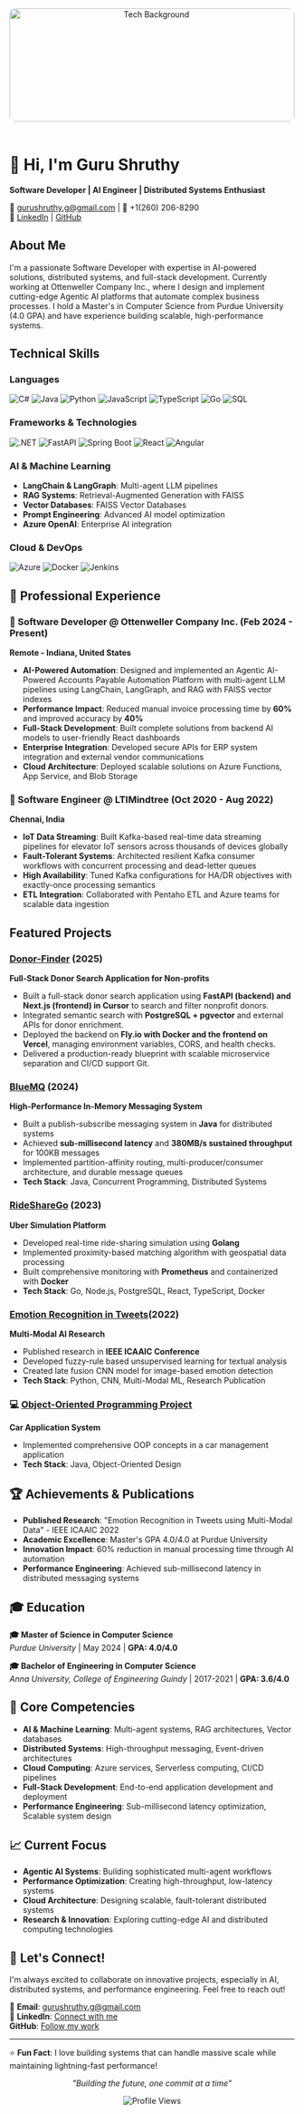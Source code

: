 <div align="center">
  <img src="https://images.unsplash.com/photo-1451187580459-43490279c0fa?ixlib=rb-4.0.3&ixid=M3wxMjA3fDB8MHxwaG90by1wYWdlfHx8fGVufDB8fHx8fA%3D%3D&auto=format&fit=crop&w=2072&q=80" alt="Tech Background" width="100%" height="200" style="object-fit: cover; border-radius: 10px; margin-bottom: 20px;">
</div>

# 👋 Hi, I'm Guru Shruthy

**Software Developer | AI Engineer | Distributed Systems Enthusiast**

📧 gurushruthy.g@gmail.com | 📱 +1(260) 206-8290  
🔗 [LinkedIn](https://www.linkedin.com/in/guru-shruthy-guru-moorthy-22362b1b4/) | [GitHub](https://github.com/gurushruthy)

## About Me

I'm a passionate Software Developer with expertise in AI-powered solutions, distributed systems, and full-stack development. Currently working at Ottenweller Company Inc., where I design and implement cutting-edge Agentic AI platforms that automate complex business processes. I hold a Master's in Computer Science from Purdue University (4.0 GPA) and have experience building scalable, high-performance systems.

## Technical Skills

### Languages
![C#](https://img.shields.io/badge/C%23-239120?style=flat-square&logo=c-sharp&logoColor=white)
![Java](https://img.shields.io/badge/Java-ED8B00?style=flat-square&logo=openjdk&logoColor=white)
![Python](https://img.shields.io/badge/Python-3776AB?style=flat-square&logo=python&logoColor=white)
![JavaScript](https://img.shields.io/badge/JavaScript-F7DF1E?style=flat-square&logo=javascript&logoColor=black)
![TypeScript](https://img.shields.io/badge/TypeScript-007ACC?style=flat-square&logo=typescript&logoColor=white)
![Go](https://img.shields.io/badge/Go-00ADD8?style=flat-square&logo=go&logoColor=white)
![SQL](https://img.shields.io/badge/SQL-336791?style=flat-square&logo=postgresql&logoColor=white)

### Frameworks & Technologies
![.NET](https://img.shields.io/badge/.NET-5C2D91?style=flat-square&logo=.net&logoColor=white)
![FastAPI](https://img.shields.io/badge/FastAPI-005571?style=flat-square&logo=fastapi)
![Spring Boot](https://img.shields.io/badge/Spring_Boot-6DB33F?style=flat-square&logo=spring-boot&logoColor=white)
![React](https://img.shields.io/badge/React-20232A?style=flat-square&logo=react&logoColor=61DAFB)
![Angular](https://img.shields.io/badge/Angular-DD0031?style=flat-square&logo=angular&logoColor=white)

### AI & Machine Learning
- **LangChain & LangGraph**: Multi-agent LLM pipelines
- **RAG Systems**: Retrieval-Augmented Generation with FAISS
- **Vector Databases**: FAISS Vector Databases
- **Prompt Engineering**: Advanced AI model optimization
- **Azure OpenAI**: Enterprise AI integration

### Cloud & DevOps
![Azure](https://img.shields.io/badge/Azure-0089D0?style=flat-square&logo=microsoft-azure&logoColor=white)
![Docker](https://img.shields.io/badge/Docker-2496ED?style=flat-square&logo=docker&logoColor=white)
![Jenkins](https://img.shields.io/badge/Jenkins-D24939?style=flat-square&logo=jenkins&logoColor=white)

## 💼 Professional Experience

### 🔹 Software Developer @ Ottenweller Company Inc. (Feb 2024 - Present)
**Remote - Indiana, United States**

- **AI-Powered Automation**: Designed and implemented an Agentic AI-Powered Accounts Payable Automation Platform with multi-agent LLM pipelines using LangChain, LangGraph, and RAG with FAISS vector indexes
- **Performance Impact**: Reduced manual invoice processing time by **60%** and improved accuracy by **40%**
- **Full-Stack Development**: Built complete solutions from backend AI models to user-friendly React dashboards
- **Enterprise Integration**: Developed secure APIs for ERP system integration and external vendor communications
- **Cloud Architecture**: Deployed scalable solutions on Azure Functions, App Service, and Blob Storage

### 🔹 Software Engineer @ LTIMindtree (Oct 2020 - Aug 2022)
**Chennai, India**

- **IoT Data Streaming**: Built Kafka-based real-time data streaming pipelines for elevator IoT sensors across thousands of devices globally
- **Fault-Tolerant Systems**: Architected resilient Kafka consumer workflows with concurrent processing and dead-letter queues
- **High Availability**: Tuned Kafka configurations for HA/DR objectives with exactly-once processing semantics
- **ETL Integration**: Collaborated with Pentaho ETL and Azure teams for scalable data ingestion

## Featured Projects
### [Donor-Finder]([https://donor-finder-13de.vercel.app/]) (2025)
**Full-Stack Donor Search Application for Non-profits**
- Built a full-stack donor search application using **FastAPI (backend) and Next.js (frontend) in Cursor** to search and filter nonprofit donors.
- Integrated semantic search with **PostgreSQL + pgvector** and external APIs for donor enrichment.
- Deployed the backend on **Fly.io with Docker and the frontend on Vercel**, managing environment variables, CORS, and health checks.
- Delivered a production-ready blueprint with scalable microservice separation and CI/CD support Git.

### [BlueMQ](https://github.com/gurushruthy/BlueMQ) (2024)
**High-Performance In-Memory Messaging System**
- Built a publish-subscribe messaging system in **Java** for distributed systems
- Achieved **sub-millisecond latency** and **380MB/s sustained throughput** for 100KB messages
- Implemented partition-affinity routing, multi-producer/consumer architecture, and durable message queues
- **Tech Stack**: Java, Concurrent Programming, Distributed Systems

### [RideShareGo](https://github.com/gurushruthy/RideShareGo) (2023)
**Uber Simulation Platform**
- Developed real-time ride-sharing simulation using **Golang**
- Implemented proximity-based matching algorithm with geospatial data processing
- Built comprehensive monitoring with **Prometheus** and containerized with **Docker**
- **Tech Stack**: Go, Node.js, PostgreSQL, React, TypeScript, Docker

### [Emotion Recognition in Tweets](https://ieeexplore.ieee.org/document/9792691)(2022)
**Multi-Modal AI Research**
- Published research in **IEEE ICAAIC Conference**
- Developed fuzzy-rule based unsupervised learning for textual analysis
- Created late fusion CNN model for image-based emotion detection
- **Tech Stack**: Python, CNN, Multi-Modal ML, Research Publication

### 💻 [Object-Oriented Programming Project](https://github.com/gurushruthy/oops-project)
**Car Application System**
- Implemented comprehensive OOP concepts in a car management application
- **Tech Stack**: Java, Object-Oriented Design

<!-- ## 📊 GitHub Statistics

<div align="center">
  
![Guru's GitHub Stats](https://github-readme-stats.vercel.app/api?username=gurushruthy&show_icons=true&theme=radical&count_private=true)

![Top Languages](https://github-readme-stats.vercel.app/api/top-langs/?username=gurushruthy&layout=compact&theme=radical&count_private=true)

![GitHub Streak](https://github-readme-streak-stats.herokuapp.com/?user=gurushruthy&theme=radical)

</div>-->

## 🏆 Achievements & Publications

- **Published Research**: "Emotion Recognition in Tweets using Multi-Modal Data" - IEEE ICAAIC 2022
- **Academic Excellence**: Master's GPA 4.0/4.0 at Purdue University
- **Innovation Impact**: 60% reduction in manual processing time through AI automation
- **Performance Engineering**: Achieved sub-millisecond latency in distributed messaging systems

## 🎓 Education

**🎓 Master of Science in Computer Science**  
*Purdue University* | May 2024 | **GPA: 4.0/4.0**

**🎓 Bachelor of Engineering in Computer Science**  
*Anna University, College of Engineering Guindy* | 2017-2021 | **GPA: 3.6/4.0**

## 🌟 Core Competencies

- **AI & Machine Learning**: Multi-agent systems, RAG architectures, Vector databases
- **Distributed Systems**: High-throughput messaging, Event-driven architectures
- **Cloud Computing**: Azure services, Serverless computing, CI/CD pipelines
- **Full-Stack Development**: End-to-end application development and deployment
- **Performance Engineering**: Sub-millisecond latency optimization, Scalable system design

## 📈 Current Focus

- **Agentic AI Systems**: Building sophisticated multi-agent workflows
- **Performance Optimization**: Creating high-throughput, low-latency systems
- **Cloud Architecture**: Designing scalable, fault-tolerant distributed systems
- **Research & Innovation**: Exploring cutting-edge AI and distributed computing technologies

## 🤝 Let's Connect!

I'm always excited to collaborate on innovative projects, especially in AI, distributed systems, and performance engineering. Feel free to reach out!

📧 **Email**: gurushruthy.g@gmail.com  
💼 **LinkedIn**: [Connect with me](https://www.linkedin.com/in/guru-shruthy-guru-moorthy-22362b1b4/)  
**GitHub**: [Follow my work](https://github.com/gurushruthy)

---
⭐ **Fun Fact**: I love building systems that can handle massive scale while maintaining lightning-fast performance!

<div align="center">
  
*"Building the future, one commit at a time"*

![Profile Views](https://komarev.com/ghpvc/?username=gurushruthy&color=brightgreen&style=flat-square)

</div>
